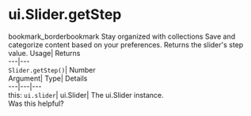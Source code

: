  
#  ui.Slider.getStep 
bookmark_borderbookmark Stay organized with collections  Save and categorize content based on your preferences.
Returns the slider's step value. 
Usage| Returns  
---|---  
`Slider.getStep()`| Number  
Argument| Type| Details  
---|---|---  
this: `ui.slider`| ui.Slider| The ui.Slider instance.  
Was this helpful?

